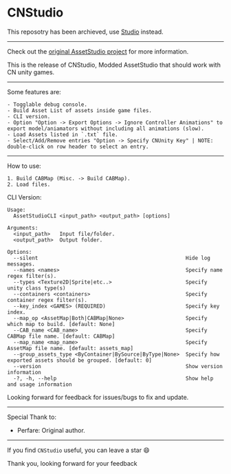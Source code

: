 # CNStudio
This reposotry has been archieved, use [Studio](https://github.com/RazTools/Studio) instead.
_____________________________________________________________________________________________________________________________
Check out the [original AssetStudio project](https://github.com/Perfare/AssetStudio) for more information.

This is the release of CNStudio, Modded AssetStudio that should work with CN unity games.
_____________________________________________________________________________________________________________________________

Some features are:
```
- Togglable debug console.
- Build Asset List of assets inside game files.
- CLI version.
- Option "Option -> Export Options -> Ignore Controller Animations" to export model/aniamators without including all animations (slow).
- Load Assets listed in `.txt` file.
- Select/Add/Remove entries "Option -> Specify CNUnity Key" | NOTE: double-click on row header to select an entry.
```
_____________________________________________________________________________________________________________________________
How to use:

```
1. Build CABMap (Misc. -> Build CABMap).
2. Load files.
```

CLI Version:
```
Usage:
  AssetStudioCLI <input_path> <output_path> [options]

Arguments:
  <input_path>   Input file/folder.
  <output_path>  Output folder.

Options:
  --silent                                                Hide log messages.
  --names <names>                                         Specify name regex filter(s).
  --types <Texture2D|Sprite|etc..>                        Specify unity class type(s)
  --containers <containers>                               Specify container regex filter(s).
  --key_index <GAMES> (REQUIRED)                          Specify key index.
  --map_op <AssetMap|Both|CABMap|None>                    Specify which map to build. [default: None]
  --CAB_name <CAB_name>                                   Specify CABMap file name. [default: CABMap]
  --map_name <map_name>                                   Specify AssetMap file name. [default: assets_map]
  --group_assets_type <ByContainer|BySource|ByType|None>  Specify how exported assets should be grouped. [default: 0]
  --version                                               Show version information
  -?, -h, --help                                          Show help and usage information
```

Looking forward for feedback for issues/bugs to fix and update.
_____________________________________________________________________________________________________________________________
Special Thank to:
- Perfare: Original author.
_____________________________________________________________________________________________________________________________

If you find `CNStudio` useful, you can leave a star 😄

Thank you, looking forward for your feedback
